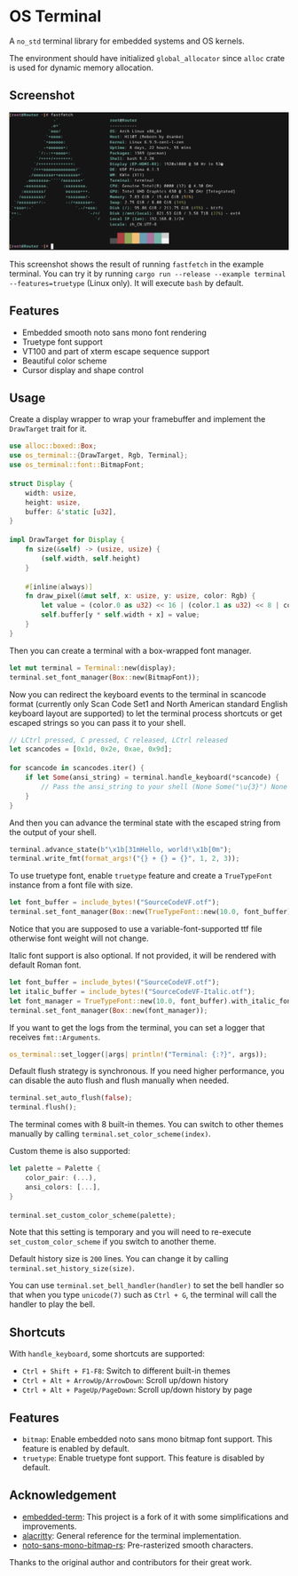 # OS Terminal

A `no_std` terminal library for embedded systems and OS kernels.

The environment should have initialized `global_allocator` since `alloc` crate is used for dynamic memory allocation.

## Screenshot

![](screenshot.png)

This screenshot shows the result of running `fastfetch` in the example terminal. You can try it by running `cargo run --release --example terminal --features=truetype` (Linux only). It will execute `bash` by default.

## Features

- Embedded smooth noto sans mono font rendering
- Truetype font support
- VT100 and part of xterm escape sequence support
- Beautiful color scheme
- Cursor display and shape control

## Usage

Create a display wrapper to wrap your framebuffer and implement the `DrawTarget` trait for it.

```rust
use alloc::boxed::Box;
use os_terminal::{DrawTarget, Rgb, Terminal};
use os_terminal::font::BitmapFont;

struct Display {
    width: usize,
    height: usize,
    buffer: &'static [u32],
}

impl DrawTarget for Display {
    fn size(&self) -> (usize, usize) {
        (self.width, self.height)
    }

    #[inline(always)]
    fn draw_pixel(&mut self, x: usize, y: usize, color: Rgb) {
        let value = (color.0 as u32) << 16 | (color.1 as u32) << 8 | color.2 as u32;
        self.buffer[y * self.width + x] = value;
    }
}
```

Then you can create a terminal with a box-wrapped font manager.

```rust
let mut terminal = Terminal::new(display);
terminal.set_font_manager(Box::new(BitmapFont));
```

Now you can redirect the keyboard events to the terminal in scancode format (currently only Scan Code Set1 and North American standard English keyboard layout are supported) to let the terminal process shortcuts or get escaped strings so you can pass it to your shell.

```rust
// LCtrl pressed, C pressed, C released, LCtrl released
let scancodes = [0x1d, 0x2e, 0xae, 0x9d];

for scancode in scancodes.iter() {
    if let Some(ansi_string) = terminal.handle_keyboard(*scancode) {
        // Pass the ansi_string to your shell (None Some("\u{3}") None None)
    }
}
```

And then you can advance the terminal state with the escaped string from the output of your shell.

```rust
terminal.advance_state(b"\x1b[31mHello, world!\x1b[0m");
terminal.write_fmt(format_args!("{} + {} = {}", 1, 2, 3));
```

To use truetype font, enable `truetype` feature and create a `TrueTypeFont` instance from a font file with size.

```rust
let font_buffer = include_bytes!("SourceCodeVF.otf");
terminal.set_font_manager(Box::new(TrueTypeFont::new(10.0, font_buffer)));
```

Notice that you are supposed to use a variable-font-supported ttf file otherwise font weight will not change.

Italic font support is also optional. If not provided, it will be rendered with default Roman font.

```rust
let font_buffer = include_bytes!("SourceCodeVF.otf");
let italic_buffer = include_bytes!("SourceCodeVF-Italic.otf");
let font_manager = TrueTypeFont::new(10.0, font_buffer).with_italic_font(italic_buffer);
terminal.set_font_manager(Box::new(font_manager));
```

If you want to get the logs from the terminal, you can set a logger that receives `fmt::Arguments`.

```rust
os_terminal::set_logger(|args| println!("Terminal: {:?}", args));
```

Default flush strategy is synchronous. If you need higher performance, you can disable the auto flush and flush manually when needed.

```rust
terminal.set_auto_flush(false);
terminal.flush();
```

The terminal comes with 8 built-in themes. You can switch to other themes manually by calling `terminal.set_color_scheme(index)`.

Custom theme is also supported:

```rust
let palette = Palette {
    color_pair: (...),
    ansi_colors: [...],
}

terminal.set_custom_color_scheme(palette);
```

Note that this setting is temporary and you will need to re-execute `set_custom_color_scheme` if you switch to another theme.

Default history size is `200` lines. You can change it by calling `terminal.set_history_size(size)`.

You can use `terminal.set_bell_handler(handler)` to set the bell handler so that when you type `unicode(7)` such as `Ctrl + G`, the terminal will call the handler to play the bell.

## Shortcuts

With `handle_keyboard`, some shortcuts are supported:

- `Ctrl + Shift + F1-F8`: Switch to different built-in themes
- `Ctrl + Alt + ArrowUp/ArrowDown`: Scroll up/down history
- `Ctrl + Alt + PageUp/PageDown`: Scroll up/down history by page

## Features

- `bitmap`: Enable embedded noto sans mono bitmap font support. This feature is enabled by default.
- `truetype`: Enable truetype font support. This feature is disabled by default.

## Acknowledgement

- [embedded-term](https://github.com/rcore-os/embedded-term): This project is a fork of it with some simplifications and improvements.
- [alacritty](https://github.com/CyberFlameGO/alacritty): General reference for the terminal implementation.
- [noto-sans-mono-bitmap-rs](https://github.com/phip1611/noto-sans-mono-bitmap-rs): Pre-rasterized smooth characters.

Thanks to the original author and contributors for their great work.
